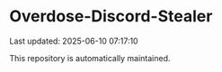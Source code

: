 # Overdose-Discord-Stealer

Last updated: 2025-06-10 07:17:10

This repository is automatically maintained.

